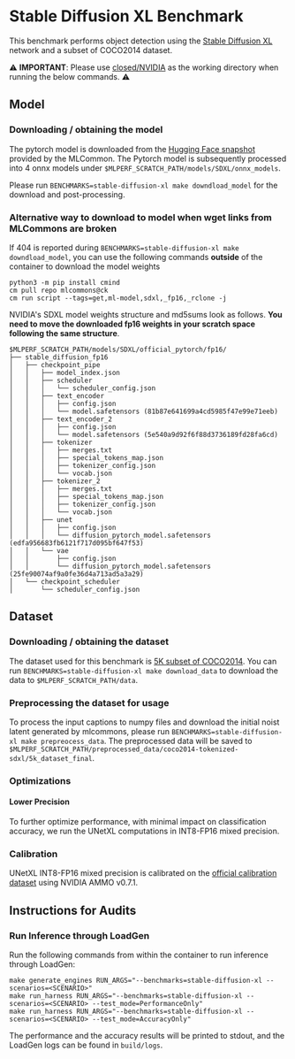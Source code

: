 # Stable Diffusion XL Benchmark

This benchmark performs object detection using the [Stable Diffusion XL](https://huggingface.co/docs/diffusers/using-diffusers/sdxl) network and a subset of COCO2014 dataset.

:warning: **IMPORTANT**: Please use [closed/NVIDIA](closed/NVIDIA) as the working directory when
running the below commands. :warning:

## Model

### Downloading / obtaining the model

The pytorch model is downloaded from the [Hugging Face snapshot](https://cloud.mlcommons.org/index.php/s/DjnCSGyNBkWA4Ro) provided by the MLCommon. The Pytorch model is subsequently processed into 4 onnx models under `$MLPERF_SCRATCH_PATH/models/SDXL/onnx_models`.

Please run `BENCHMARKS=stable-diffusion-xl make downdload_model` for the download and post-processing.

### Alternative way to download to model when wget links from MLCommons are broken

If 404 is reported during `BENCHMARKS=stable-diffusion-xl make downdload_model`, you can use the following commands **outside** of the container to download the model weights

```
python3 -m pip install cmind
cm pull repo mlcommons@ck
cm run script --tags=get,ml-model,sdxl,_fp16,_rclone -j
```

NVIDIA's SDXL model weights structure and md5sums look as follows. **You need to move the downloaded fp16 weights in your scratch space following the same structure**.

```
$MLPERF_SCRATCH_PATH/models/SDXL/official_pytorch/fp16/
├── stable_diffusion_fp16
│   ├── checkpoint_pipe
│   │   ├── model_index.json
│   │   ├── scheduler
│   │   │   └── scheduler_config.json
│   │   ├── text_encoder
│   │   │   ├── config.json
│   │   │   └── model.safetensors (81b87e641699a4cd5985f47e99e71eeb)
│   │   ├── text_encoder_2
│   │   │   ├── config.json
│   │   │   └── model.safetensors (5e540a9d92f6f88d3736189fd28fa6cd)
│   │   ├── tokenizer
│   │   │   ├── merges.txt
│   │   │   ├── special_tokens_map.json
│   │   │   ├── tokenizer_config.json
│   │   │   └── vocab.json
│   │   ├── tokenizer_2
│   │   │   ├── merges.txt
│   │   │   ├── special_tokens_map.json
│   │   │   ├── tokenizer_config.json
│   │   │   └── vocab.json
│   │   ├── unet
│   │   │   ├── config.json
│   │   │   └── diffusion_pytorch_model.safetensors (edfa956683fb6121f717d095bf647f53)
│   │   └── vae
│   │       ├── config.json
│   │       └── diffusion_pytorch_model.safetensors (25fe90074af9a0fe36d4a713ad5a3a29)
│   └── checkpoint_scheduler
│       └── scheduler_config.json
```

## Dataset

### Downloading / obtaining the dataset

The dataset used for this benchmark is [5K subset of COCO2014](https://github.com/mlcommons/inference/blob/master/text_to_image/coco2014/captions/captions_source.tsv). You can run `BENCHMARKS=stable-diffusion-xl make download_data` to download the data to `$MLPERF_SCRATCH_PATH/data`.

### Preprocessing the dataset for usage

To process the input captions to numpy files and download the initial noist latent generated by mlcommons, please run `BENCHMARKS=stable-diffusion-xl make prepreocess_data`. The preprocessed data will be saved to `$MLPERF_SCRATCH_PATH/preprocessed_data/coco2014-tokenized-sdxl/5k_dataset_final`.

### Optimizations

#### Lower Precision

To further optimize performance, with minimal impact on classification accuracy, we run the UNetXL computations in INT8-FP16 mixed precision.

### Calibration

UNetXL INT8-FP16 mixed precision is calibrated on the [official calibration dataset](https://github.com/mlcommons/inference/blob/master/calibration/COCO-2014/coco_cal_captions_list.txt) using NVIDIA AMMO v0.7.1.

## Instructions for Audits

### Run Inference through LoadGen

Run the following commands from within the container to run inference through LoadGen:

```
make generate_engines RUN_ARGS="--benchmarks=stable-diffusion-xl --scenarios=<SCENARIO>"
make run_harness RUN_ARGS="--benchmarks=stable-diffusion-xl --scenarios=<SCENARIO> --test_mode=PerformanceOnly"
make run_harness RUN_ARGS="--benchmarks=stable-diffusion-xl --scenarios=<SCENARIO> --test_mode=AccuracyOnly"
```

The performance and the accuracy results will be printed to stdout, and the LoadGen logs can be found in `build/logs`.
